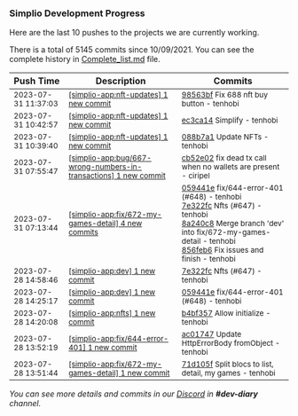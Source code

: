 
### Simplio Development Progress

Here are the last 10 pushes to the projects we are currently working.

There is a total of 5145 commits since 10/09/2021. You can see the complete history in
 [Complete_list.md](Complete_list.md) file.

| Push Time | Description | Commits |
| --- | --- | --- |
| <sub>2023-07-31 11:37:03</sub> | <sub>[[simplio-app:nft-updates] 1 new commit](https://github.com/SimplioOfficial/simplio-app/commit/98563bf6f1350db577ab6c2566fb945bea6f5a5c)</sub> | <sub>[98563bf](https://github.com/SimplioOfficial/simplio-app/commit/98563bf6f1350db577ab6c2566fb945bea6f5a5c) Fix 688 nft buy button - tenhobi</sub> |
| <sub>2023-07-31 10:42:57</sub> | <sub>[[simplio-app:nft-updates] 1 new commit](https://github.com/SimplioOfficial/simplio-app/commit/ec3ca142cb241b794baa91fa03b4fb4114f6cb21)</sub> | <sub>[ec3ca14](https://github.com/SimplioOfficial/simplio-app/commit/ec3ca142cb241b794baa91fa03b4fb4114f6cb21) Simplify - tenhobi</sub> |
| <sub>2023-07-31 10:39:40</sub> | <sub>[[simplio-app:nft-updates] 1 new commit](https://github.com/SimplioOfficial/simplio-app/commit/088b7a17325d8ffef50939ba217b71b2c89c76cf)</sub> | <sub>[088b7a1](https://github.com/SimplioOfficial/simplio-app/commit/088b7a17325d8ffef50939ba217b71b2c89c76cf) Update NFTs - tenhobi</sub> |
| <sub>2023-07-31 07:55:47</sub> | <sub>[[simplio-app:bug/667-wrong-numbers-in-transactions] 1 new commit](https://github.com/SimplioOfficial/simplio-app/commit/cb52e023b70c5decb609ead51d447da328c0ea5e)</sub> | <sub>[cb52e02](https://github.com/SimplioOfficial/simplio-app/commit/cb52e023b70c5decb609ead51d447da328c0ea5e) fix dead tx call when no wallets are present - ciripel</sub> |
| <sub>2023-07-31 07:13:44</sub> | <sub>[[simplio-app:fix/672-my-games-detail] 4 new commits](https://github.com/SimplioOfficial/simplio-app/compare/71d105fafe5a...856feb61edd5)</sub> | <sub>[059441e](https://github.com/SimplioOfficial/simplio-app/commit/059441e71d815904e0b85c610f6877953111149a) fix/644-error-401 (#648) - tenhobi<br>[7e322fc](https://github.com/SimplioOfficial/simplio-app/commit/7e322fc610a5b4ee3b06c4c3e9f04be66bc5dc38) Nfts (#647) - tenhobi<br>[8a240c8](https://github.com/SimplioOfficial/simplio-app/commit/8a240c8329677b64ffe9e7469821733560e8804e) Merge branch 'dev' into fix/672-my-games-detail - tenhobi<br>[856feb6](https://github.com/SimplioOfficial/simplio-app/commit/856feb61edd542e1355ef595630db9177d870f40) Fix issues and finish - tenhobi</sub> |
| <sub>2023-07-28 14:58:46</sub> | <sub>[[simplio-app:dev] 1 new commit](https://github.com/SimplioOfficial/simplio-app/commit/7e322fc610a5b4ee3b06c4c3e9f04be66bc5dc38)</sub> | <sub>[7e322fc](https://github.com/SimplioOfficial/simplio-app/commit/7e322fc610a5b4ee3b06c4c3e9f04be66bc5dc38) Nfts (#647) - tenhobi</sub> |
| <sub>2023-07-28 14:25:17</sub> | <sub>[[simplio-app:dev] 1 new commit](https://github.com/SimplioOfficial/simplio-app/commit/059441e71d815904e0b85c610f6877953111149a)</sub> | <sub>[059441e](https://github.com/SimplioOfficial/simplio-app/commit/059441e71d815904e0b85c610f6877953111149a) fix/644-error-401 (#648) - tenhobi</sub> |
| <sub>2023-07-28 14:20:08</sub> | <sub>[[simplio-app:nfts] 1 new commit](https://github.com/SimplioOfficial/simplio-app/commit/b4bf3572ee2b0a72455eded553b24dd6127e7e59)</sub> | <sub>[b4bf357](https://github.com/SimplioOfficial/simplio-app/commit/b4bf3572ee2b0a72455eded553b24dd6127e7e59) Allow initialize - tenhobi</sub> |
| <sub>2023-07-28 13:52:19</sub> | <sub>[[simplio-app:fix/644-error-401] 1 new commit](https://github.com/SimplioOfficial/simplio-app/commit/ac01747d52c369bb45e523736dc9ecd972a9f44e)</sub> | <sub>[ac01747](https://github.com/SimplioOfficial/simplio-app/commit/ac01747d52c369bb45e523736dc9ecd972a9f44e) Update HttpErrorBody fromObject - tenhobi</sub> |
| <sub>2023-07-28 13:51:44</sub> | <sub>[[simplio-app:fix/672-my-games-detail] 1 new commit](https://github.com/SimplioOfficial/simplio-app/commit/71d105fafe5accc547b9cf5a31ff5fe69f58938d)</sub> | <sub>[71d105f](https://github.com/SimplioOfficial/simplio-app/commit/71d105fafe5accc547b9cf5a31ff5fe69f58938d) Split blocs to list, detail, my games - tenhobi</sub> |

_You can see more details and commits in our [Discord](https://discord.gg/aKhjuwZmdP) in **#dev-diary** channel._
